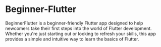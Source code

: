 # Beginner-Flutter
BeginnerFlutter is a beginner-friendly Flutter app designed to help newcomers take their first steps into the world of Flutter development. Whether you're just starting out or looking to refresh your skills, this app provides a simple and intuitive way to learn the basics of Flutter.
